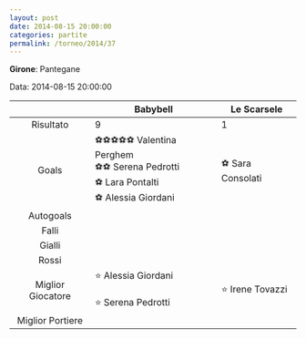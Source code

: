 ```yaml
---
layout: post
date: 2014-08-15 20:00:00
categories: partite
permalink: /torneo/2014/37
---
```

**Girone**: Pantegane

Data: 2014-08-15 20:00:00

| | Babybell | Le Scarsele |
|:-----:|-----|-----|
Risultato|9|1
Goals|⚽⚽⚽⚽⚽ Valentina Perghem<br/>⚽⚽ Serena Pedrotti<br/>⚽ Lara Pontalti<br/>⚽ Alessia Giordani|⚽ Sara Consolati<br/>
Autogoals||
Falli||
Gialli||
Rossi||
Miglior Giocatore|⭐ Alessia Giordani<br/><br/>⭐ Serena Pedrotti<br/>|⭐ Irene Tovazzi<br/>
Miglior Portiere||